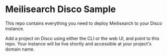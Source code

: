 # Meilisearch Disco Sample

This repo contains everything you need to deploy Meilisearch to your Disco instance.

Add a project on Disco using either the CLI or the web UI, and point to this repo. Your instance will be live shortly and accessible at your project's domain name.
